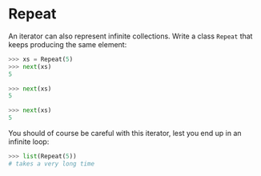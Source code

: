 # Repeat

An iterator can also represent infinite collections.
Write a class `Repeat` that keeps producing the same element:

```python
>>> xs = Repeat(5)
>>> next(xs)
5

>>> next(xs)
5

>>> next(xs)
5
```

You should of course be careful with this iterator, lest you end up in an infinite loop:

```python
>>> list(Repeat(5))
# takes a very long time
```
